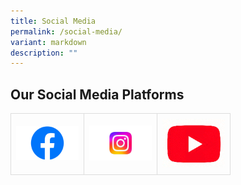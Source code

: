 ```yaml
---
title: Social Media
permalink: /social-media/
variant: markdown
description: ""
---
```

<style>
table {
  width: 100%;
}

td{
  border: 1px solid #dddddd;
  text-align: left;
  padding: 8px;
}

</style>



<h2>Our Social Media Platforms</h2>
<table>
  <tbody><tr>
    <td><a href="https://www.facebook.com/LianhuaPS/" target="_blank"><img src="/images/Lphs/facebook.png" style="width:100px"></a></td>
    <td><a href="https://www.instagram.com/lianhua_pri/" target="_blank"><img src="/images/Lphs/instagram.jpg" style="width:100px"></a></td>
    <td><a href="https://www.youtube.com/@lianhuaprimary" target="_blank"><img src="/images/Lphs/youtube.png" style="width:100px"></a></td>
  </tr>
</tbody></table>

